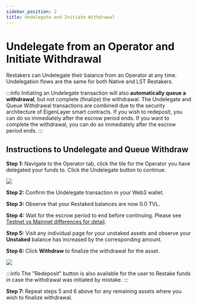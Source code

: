 ```yaml
---
sidebar_position: 2
title: Undelegate and Initiate Withdrawal
---
```


# Undelegate from an Operator and Initiate Withdrawal

Restakers can Undelegate their balance from an Operator at any time. Undelegation flows are the same for both Native and LST Restakers.

:::info
Initiating an Undelegate transaction will also **automatically queue a withdrawal**, but not complete (finalize) the withdrawal. The Undelegate and Queue Withdrawal transactions are combined due to the security architecture of EigenLayer smart contracts. If you wish to redeposit, you can do so immediately after the escrow period ends. If you want to complete the withdrawal, you can do so immediately after the escrow period ends.
:::


## Instructions to Undelegate and Queue Withdraw

**Step 1:** Navigate to the Operator tab, click the tile for the Operator you have delegated your funds to. Click the Undelegate button to continue.

![](../../../../../../../static/img/restake-guides/delegate-4.png)

**Step 2:** Confirm the Undelegate transaction in your Web3 wallet.

**Step 3:** Observe that your Restaked balances are now 0.0 TVL.

**Step 4:** Wait for the escrow period to end before continuing. Please see [Testnet vs Mainnet differences for detail](../../testnet/README.md#testnet-vs-mainnet-differences).

**Step 5:** Visit any individual page for your unstaked assets and observe your **Unstaked** balance has increased by the corresponding amount.

**Step 6:** Click **Withdraw** to finalize the withdrawal for the asset.

![](../../../../../../../static/img/restake-guides/delegate-5.png)

:::info
The "Redeposit" button is also available for the user to Restake funds in case the withdrawal was initiated by mistake.
:::

**Step 7:** Repeat steps 5 and 6 above for any remaining assets where you wish to finalize withdrawal.
